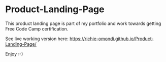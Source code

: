 # Product-Landing-Page
This product landing page is part of my portfolio and work towards getting Free Code Camp certification.

See live working version here: https://richie-omondi.github.io/Product-Landing-Page/

Enjoy :-)
